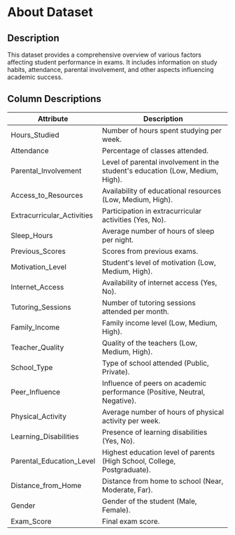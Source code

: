 # About Dataset

## Description
This dataset provides a comprehensive overview of various factors affecting student performance in exams. It includes information on study habits, attendance, parental involvement, and other aspects influencing academic success.

## Column Descriptions

| Attribute                  | Description                                                                          |
|----------------------------|--------------------------------------------------------------------------------------|
| Hours_Studied              | Number of hours spent studying per week.                                            |
| Attendance                 | Percentage of classes attended.                                                     |
| Parental_Involvement       | Level of parental involvement in the student's education (Low, Medium, High).       |
| Access_to_Resources        | Availability of educational resources (Low, Medium, High).                          |
| Extracurricular_Activities | Participation in extracurricular activities (Yes, No).                              |
| Sleep_Hours                | Average number of hours of sleep per night.                                         |
| Previous_Scores            | Scores from previous exams.                                                         |
| Motivation_Level           | Student's level of motivation (Low, Medium, High).                                  |
| Internet_Access            | Availability of internet access (Yes, No).                                          |
| Tutoring_Sessions          | Number of tutoring sessions attended per month.                                     |
| Family_Income              | Family income level (Low, Medium, High).                                            |
| Teacher_Quality            | Quality of the teachers (Low, Medium, High).                                        |
| School_Type                | Type of school attended (Public, Private).                                          |
| Peer_Influence             | Influence of peers on academic performance (Positive, Neutral, Negative).           |
| Physical_Activity          | Average number of hours of physical activity per week.                              |
| Learning_Disabilities      | Presence of learning disabilities (Yes, No).                                        |
| Parental_Education_Level   | Highest education level of parents (High School, College, Postgraduate).            |
| Distance_from_Home         | Distance from home to school (Near, Moderate, Far).                                 |
| Gender                     | Gender of the student (Male, Female).                                               |
| Exam_Score                 | Final exam score.                                                                   |
